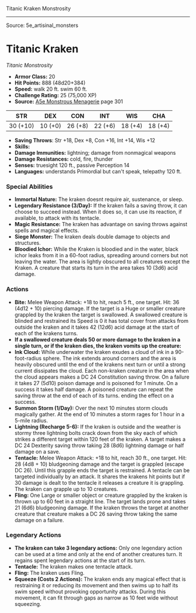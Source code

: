 <MonsterName/>Titanic Kraken</MonsterName>
<CreatureType/>Monstrosity</CreatureType>



---

Source: 5e_artisinal_monsters

# Titanic Kraken

*Titanic* *Monstrosity*

- **Armor Class:** 20
- **Hit Points:** 888 (48d20+384)
- **Speed:** walk 20 ft. swim 60 ft.
- **Challenge Rating:** 25 (75,000 XP)
- **Source:** [A5e Monstrous Menagerie](https://enpublishingrpg.com/products/level-up-monstrous-menagerie-a5e) page 301

| STR | DEX | CON | INT | WIS | CHA |
| --- | --- | --- | --- | --- | --- |
| 30 (+10) | 10 (+0) | 26 (+8) | 22 (+6) | 18 (+4) | 18 (+4) |

- **Saving Throws**: Str +18, Dex +8, Con +16, Int +14, Wis +12
- **Skills:** 
- **Damage Immunities:** lightning; damage from nonmagical weapons
- **Damage Resistances:** cold, fire, thunder
- **Senses:** truesight 120 ft., passive Perception 14
- **Languages:** understands Primordial but can't speak, telepathy 120 ft.

### Special Abilities

- **Immortal Nature:** The kraken doesnt require air, sustenance, or sleep.
- **Legendary Resistance (3/Day):** If the kraken fails a saving throw, it can choose to succeed instead. When it does so, it can use its reaction, if available, to attack with its tentacle.
- **Magic Resistance:** The kraken has advantage on saving throws against spells and magical effects.
- **Siege Monster:** The kraken deals double damage to objects and structures.
- **Bloodied Ichor:** While the Kraken is bloodied and in the water, black ichor leaks from it in a 60-foot radius, spreading around corners but not leaving the water. The area is lightly obscured to all creatures except the Kraken. A creature that starts its turn in the area takes 10 (3d6) acid damage.

### Actions

- **Bite:** Melee Weapon Attack: +18 to hit, reach 5 ft., one target. Hit: 36 (4d12 + 10) piercing damage. If the target is a Huge or smaller creature grappled by the kraken  the target is swallowed. A swallowed creature is blinded and restrained  its Speed is 0  it has total cover from attacks from outside the kraken  and it takes 42 (12d6) acid damage at the start of each of the krakens turns.
- **If a swallowed creature deals 50 or more damage to the kraken in a single turn, or if the kraken dies, the kraken vomits up the creature:** 
- **Ink Cloud:** While underwater  the kraken exudes a cloud of ink in a 90-foot-radius sphere. The ink extends around corners  and the area is heavily obscured until the end of the krakens next turn or until a strong current dissipates the cloud. Each non-kraken creature in the area when the cloud appears makes a DC 24 Constitution saving throw. On a failure  it takes 27 (5d10) poison damage and is poisoned for 1 minute. On a success  it takes half damage. A poisoned creature can repeat the saving throw at the end of each of its turns. ending the effect on a success.
- **Summon Storm (1/Day):** Over the next 10 minutes  storm clouds magically gather. At the end of 10 minutes  a storm rages for 1 hour in a 5-mile radius.
- **Lightning (Recharge 5-6):** If the kraken is outside and the weather is stormy  three lightning bolts crack down from the sky  each of which strikes a different target within 120 feet of the kraken. A target makes a DC 24 Dexterity saving throw  taking 28 (8d6) lightning damage or half damage on a save.
- **Tentacle:** Melee Weapon Attack: +18 to hit, reach 30 ft., one target. Hit: 28 (4d8 + 10) bludgeoning damage  and the target is grappled (escape DC 26). Until this grapple ends  the target is restrained. A tentacle can be targeted individually by an attack. It shares the krakens hit points  but if 30 damage is dealt to the tentacle  it releases a creature it is grappling. The kraken can grapple up to 10 creatures.
- **Fling:** One Large or smaller object or creature grappled by the kraken is thrown up to 60 feet in a straight line. The target lands prone and takes 21 (6d6) bludgeoning damage. If the kraken throws the target at another creature  that creature makes a DC 26 saving throw  taking the same damage on a failure.



### Legendary Actions

- **The kraken can take 3 legendary actions:** Only one legendary action can be used at a time and only at the end of another creatures turn. It regains spent legendary actions at the start of its turn.
- **Tentacle:** The kraken makes one tentacle attack.
- **Fling:** The kraken uses Fling.
- **Squeeze (Costs 2 Actions):** The kraken ends any magical effect that is restraining it or reducing its movement and then swims up to half its swim speed without provoking opportunity attacks. During this movement, it can fit through gaps as narrow as 10 feet wide without squeezing.


